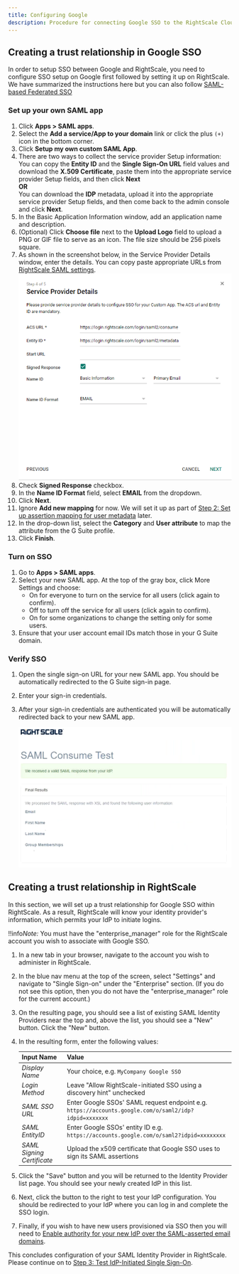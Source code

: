 ```yaml
---
title: Configuring Google
description: Procedure for connecting Google SSO to the RightScale Cloud Management Platform.
---
```


## Creating a trust relationship in Google SSO

In order to setup SSO between Google and RightScale, you need to configure SSO setup on Google first followed by setting it up on RightScale. We have summarized the instructions here but you can also follow [SAML-based Federated SSO](https://support.google.com/a/answer/6087519?hl=en&ref_topic=6304963)

### Set up your own SAML app

1. Click **Apps > SAML apps**.
1. Select the **Add a service/App to your domain** link or click the plus `(+)` icon in the bottom corner.
1. Click **Setup my own custom SAML App**. 
1. There are two ways to collect the service provider Setup information:<br>
	You can copy the **Entity ID** and the **Single Sign-On URL** field values and download the **X.509 Certificate**, paste them into the appropriate service provider Setup fields, and then click **Next**<br>
	**OR**<br>
	You can download the **IDP** metadata, upload it into the appropriate service provider Setup fields, and then  come back to the admin console and click **Next**.
1. In the Basic Application Information window, add an application name and description.
1. (Optional) Click **Choose file** next to the **Upload Logo** field to upload a PNG or GIF file to serve as an icon. The file size should be 256 pixels square.
1. As shown in the screenshot below, in the Service Provider Details window, enter the details. You can copy paste appropriate URLs from [RightScale SAML settings](/platform/guides/configuring_sso/#overview-saml-2-0-settings). 
	![google_sso.png](../../../img/google_sso.png)
1. Check **Signed Response** checkbox.
1. In the **Name ID Format** field, select **EMAIL** from the dropdown.
1. Click **Next**.
1. Ignore **Add new mapping** for now. We will set it up as part of [Step 2: Set up assertion mapping for user metadata](/platform/guides/configuring_sso/#detailed-instructions-step-2--set-up-assertion-mapping-for-user-metadata) later.
1. In the drop-down list, select the **Category** and **User attribute** to map the attribute from the G Suite profile.
1. Click **Finish**.

### Turn on SSO

1. Go to **Apps > SAML apps**.
2. Select your new SAML app. At the top of the gray box, click More Settings and choose:<br>
	* On for everyone to turn on the service for all users (click again to confirm).<br>
	* Off to turn off the service for all users (click again to confirm).<br>
	* On for some organizations to change the setting only for some users.<br>
3. Ensure that your user account email IDs match those in your G Suite domain.

### Verify SSO

1. Open the single sign-on URL for your new SAML app. You should be automatically redirected to the G Suite sign-in page.
1. Enter your sign-in credentials.
1. After your sign-in credentials are authenticated you will be automatically redirected back to your new SAML app.

	![google_sso_verify.png](../../../img/google_sso_verify.png)

## Creating a trust relationship in RightScale

In this section, we will set up a trust relationship for Google SSO within RightScale. As a result, RightScale will know your identity provider's information, which permits your IdP to initiate logins.

!!info*Note:*  You must have the "enterprise_manager" role for the RightScale account you wish to associate with Google SSO.

1. In a new tab in your browser, navigate to the account you wish to administer in RightScale.
1. In the blue nav menu at the top of the screen, select "Settings" and navigate to "Single Sign-on" under the "Enterprise" section. (If you do not see this option, then you do not have the "enterprise_manager" role for the current account.)
1. On the resulting page, you should see a list of existing SAML Identity Providers near the top and, above the list, you should see a "New" button. Click the "New" button.
1. In the resulting form, enter the following values:

    | Input Name | Value |
    | ---------- | ----- |
    | *Display Name* | Your choice, e.g. `MyCompany Google SSO` |
    | *Login Method* | Leave "Allow RightScale-initiated SSO using a discovery hint" unchecked |
    | *SAML SSO URL* | Enter Google SSOs' SAML request endpoint e.g. `https://accounts.google.com/o/saml2/idp?idpid=xxxxxxx`  |
    | *SAML EntityID* | Enter Google SSOs' entity ID e.g. `https://accounts.google.com/o/saml2?idpid=xxxxxxxx` |
    | *SAML Signing Certificate* | Upload the x509 certificate that Google SSO uses to sign its SAML assertions |

1. Click the "Save" button and you will be returned to the Identity Provider list page. You should see your newly created IdP in this list.
1. Next, click the button to the right to test your IdP configuration. You should be redirected to your IdP where you can log in and complete the SSO login.
1. Finally, if you wish to have new users provisioned via SSO then you will need to [Enable authority for your new IdP over the SAML-asserted email domains](../../saml/registering_idp_authority.html).

This concludes configuration of your SAML Identity Provider in RightScale. Please continue on to [Step 3: Test IdP-Initiated Single Sign-On](index.html#detailed-instructions-step-3--test-idp-initiated-single-sign-on).
